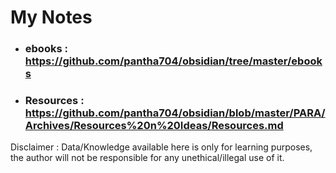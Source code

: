 
# My Notes

- ### ebooks : https://github.com/pantha704/obsidian/tree/master/ebooks
- ### Resources : https://github.com/pantha704/obsidian/blob/master/PARA/Archives/Resources%20n%20Ideas/Resources.md


Disclaimer : Data/Knowledge available here is only for learning purposes, the author will not be responsible for any unethical/illegal use of it.